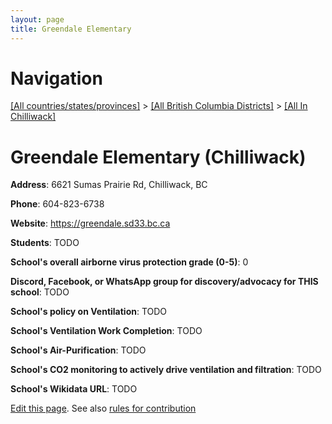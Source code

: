 ```yaml
---
layout: page
title: Greendale Elementary
---
```

# Navigation

[[All countries/states/provinces]](../../..) > [[All British Columbia Districts]](../..) > [[All In Chilliwack]](..)

# Greendale Elementary (Chilliwack)

**Address**: 6621 Sumas Prairie Rd, Chilliwack, BC

**Phone**: 604-823-6738

**Website**: <https://greendale.sd33.bc.ca>

**Students**: TODO

**School's overall airborne virus protection grade (0-5)**: 0

**Discord, Facebook, or WhatsApp group for discovery/advocacy for THIS school**: TODO

**School's policy on Ventilation**: TODO

**School's Ventilation Work Completion**: TODO

**School's Air-Purification**: TODO

**School's CO2 monitoring to actively drive ventilation and filtration**: TODO

**School's Wikidata URL**: TODO


[Edit this page](https://github.com/ventilate-schools/BC/edit/main/./Chilliwack/Greendale_Elementary.md). See also [rules for contribution](../../../contribution-rules/)